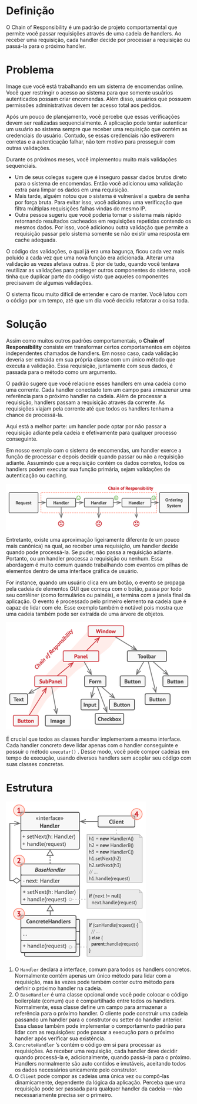 # Definição

O Chain of Responsibility é um padrão de projeto comportamental que permite você passar requisições através de uma cadeia de handlers. Ao receber uma requisição, cada handler decide por processar a requisição ou passá-la para o próximo handler.

# Problema

Image que você está trabalhando em um sistema de encomendas online. Você quer restringir o acesso ao sistema para que somente usuários autenticados possam criar encomendas. Além disso, usuários que possuem permissões administrativas devem ter acesso total aos pedidos.

Após um pouco de planejamento, você percebe que essas verificações devem ser realizadas sequencialmente. A aplicação pode tentar autenticar um usuário ao sistema sempre que receber uma requisição que contém as credenciais do usuário. Contudo, se essas credenciais não estiverem corretas e a autenticação falhar, não tem motivo para prosseguir com outras validações.

Durante os próximos meses, você implementou muito mais validações sequenciais.

- Um de seus colegas sugere que é inseguro passar dados brutos direto para o sistema de encomendas. Então você adicionou uma validação extra para limpar os dados em uma requisição.
- Mais tarde, alguém notou que o sistema é vulnerável a quebra de senha por força bruta. Para evitar isso, você adicionou uma verificação que filtra múltiplas requisições falhas vindas do mesmo IP.
- Outra pessoa sugeriu que você poderia tornar o sistema mais rápido retornando resultados cacheados em requisições repetidas contendo os mesmos dados. Por isso, você adicionou outra validação que permite a requisição passar pelo sistema somente se não existir uma resposta em cache adequada.

O código das validações, o qual já era uma bagunça, ficou cada vez mais poluído a cada vez que uma nova função era adicionada. Alterar uma validação as vezes afetava outras. E pior de tudo, quando você tentava reutilizar as validações para proteger outros componentes do sistema, você tinha que duplicar parte do código visto que aqueles componentes precisavam de algumas validações.

O sistema ficou muito difícil de entender e caro de manter. Você lutou com o código por um tempo, até que um dia você decidiu refatorar a coisa toda.

# Solução

Assim como muitos outros padrões comportamentais, o **Chain of Responsibility** consiste em transformar certos comportamentos em objetos independentes chamados de handlers. Em nosso caso, cada validação deveria ser extraída em sua própria classe com um único método que executa a validação. Essa requisição, juntamente com seus dados, é passada para o método como um argumento.

O padrão sugere que você relacione esses handlers em uma cadeia como uma corrente. Cada handler conectado tem um campo para armazenar uma referência para o próximo handler na cadeia. Além de processar a requisição, handlers passam a requisição através da corrente. As requisições viajam pela corrente até que todos os handlers tenham a chance de processá-la.

Aqui está a melhor parte: um handler pode optar por não passar a requisição adiante pela cadeia e efetivamente para qualquer processo conseguinte.

Em nosso exemplo com o sistema de encomendas, um handler exerce a função de processar e depois decidir quando passar ou não a requisição adiante. Assumindo que a requisição contém os dados corretos, todos os handlers podem executar sua função primária, sejam validações de autenticação ou caching.

![line-chain.png](https://github.com/oNicolasSB/DesignPatternsJava/blob/main/ChainOfResponsibility/line-chain.png)

Entretanto, existe uma aproximação ligeiramente diferente (e um pouco mais canônica) na qual, ao receber uma requisição, um handler decide quando pode processá-la. Se puder, não passa a requisição adiante. Portanto, ou um handler processa a requisição ou nenhum. Essa abordagem é muito comum quando trabalhando com eventos em pilhas de elementos dentro de uma interface gráfica de usuário.

For instance, quando um usuário clica em um botão, o evento se propaga pela cadeia de elementos GUI que começa com o botão, passa por todo seu contêiner (como formulários ou painéis), e termina com a janela final da aplicação. O evento é processado pelo primeiro elemento na cadeia que é capaz de lidar com ele. Esse exemplo também é notável pois mostra que uma cadeia também pode ser extraída de uma árvore de objetos.

![tree-chain.png](https://github.com/oNicolasSB/DesignPatternsJava/blob/main/ChainOfResponsibility/tree-chain.png)

É crucial que todos as classes handler implementem a mesma interface. Cada handler concreto deve lidar apenas com o handler conseguinte e possuir o método `executar()` . Desse modo, você pode compor cadeias em tempo de execução, usando diversos handlers sem acoplar seu código com suas classes concretas.

# Estrutura

![structure.png](https://github.com/oNicolasSB/DesignPatternsJava/blob/main/ChainOfResponsibility/structure.png)

1. O `Handler` declara a interface, comum para todos os handlers concretos. Normalmente contém apenas um único método para lidar com a requisição, mas às vezes pode também conter outro método para definir o próximo handler na cadeia.
2. O `BaseHandler` é uma classe opcional onde você pode colocar o código boilerplate (comum) que é compartilhado entre todos os handlers.
Normalmente, essa classe define um campo para armazenar a referência para o próximo handler. O cliente pode construir uma cadeia passando um handler para o construtor ou setter do handler anterior. Essa classe também pode implementar o comportamento padrão para lidar com as requisições: pode passar a execução para o próximo handler após verificar sua existência.
3. `ConcreteHandler` ’s contém o código em si para processar as requisições. Ao receber uma requisição, cada handler deve decidir quando processá-la e, adicionalmente, quando passá-la para o próximo.
Handlers normalmente são auto contidos e imutáveis, aceitando todos os dados necessários unicamente pelo construtor.
4. O `Client` pode compor as cadeias uma única vez ou compô-las dinamicamente, dependente da lógica da aplicação. Perceba que uma requisição pode ser passada para qualquer handler da cadeia — não necessariamente precisa ser o primeiro.